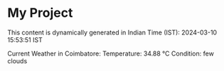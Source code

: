# My Project

This content is dynamically generated in Indian Time (IST): 2024-03-10 15:53:51 IST


Current Weather in Coimbatore:
Temperature: 34.88 °C
Condition: few clouds
